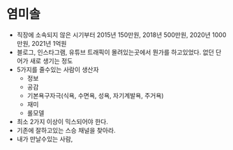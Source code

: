 # 염미솔
- 직장에 소속되지 않은 시기부터 2015년 150만원,   2018년 500만원,   2020년 1000만원,    2021년 1억원
- 블로그, 인스타그램, 유튜브  트래픽이 몰려있는곳에서 뭔가를 하고있었다. 없던 단어가 새로 생기는 정도
- 5가지를 줄수있는 사람이 생산자
	- 정보
	- 공감
	- 기본욕구자극(식욕, 수면욕, 성욕, 자기계발욕, 주거욕)
	- 재미
	- 롤모델
- 최소 2가지 이상이 믹스되어야 한다.
- 기존에 잘하고있는 스승 채널을 찾아라.
- 내가 만날수있는 사람, 
